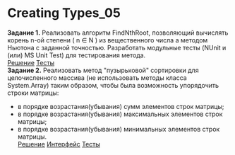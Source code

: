 # Creating Types_05
**Задание 1.**
Реализовать алгоритм FindNthRoot, позволяющий вычислять корень n-ой степени ( n ∈ N ) из вещественного числа а методом Ньютона с заданной точностью. Разработать модульные тесты (NUnit и (или) MS Unit Test) для тестирования метода.
<br/>[Решение](https://github.com/KaBaN4iK357/epam_05_CreatingTypes/blob/master/TasksLibrary/TasksLibrary/TaskWorker.cs)
 [Тесты](https://github.com/KaBaN4iK357/epam_05_CreatingTypes/blob/master/CreatingTypes/NthRootTests.cs)
<br/>
**Задание 2.**
Реализовать метод "пузырьковой" сортировки для целочисленного массива (не использовать методы класса System.Array) таким образом, чтобы была возможность упорядочить строки матрицы:
- в порядке возрастания(убывания) сумм элементов строк матрицы;
- в порядке возрастания(убывания) максимальных элементов строк матрицы;
- в порядке возрастания(убывания) минимальных элементов строк матрицы.
<br/>[Решение](https://github.com/KaBaN4iK357/epam_05_CreatingTypes/blob/master/TasksLibrary/TasksLibrary/Order.cs)
[Интерфейс](https://github.com/KaBaN4iK357/epam_05_CreatingTypes/blob/master/TasksLibrary/TasksLibrary/IOrderable.cs) [Тесты](https://github.com/KaBaN4iK357/epam_05_CreatingTypes/blob/master/CreatingTypes/BubbleSortTests.cs)
